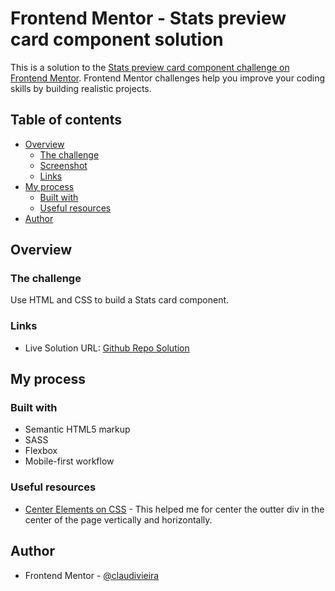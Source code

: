 # Frontend Mentor - Stats preview card component solution

This is a solution to the [Stats preview card component challenge on Frontend Mentor](https://www.frontendmentor.io/challenges/stats-preview-card-component-8JqbgoU62). Frontend Mentor challenges help you improve your coding skills by building realistic projects. 

## Table of contents

- [Overview](#overview)
  - [The challenge](#the-challenge)
  - [Screenshot](#screenshot)
  - [Links](#links)
- [My process](#my-process)
  - [Built with](#built-with)
  - [Useful resources](#useful-resources)
- [Author](#author)


## Overview

### The challenge

Use HTML and CSS to build a Stats card component.


### Links

- Live Solution URL: [Github Repo Solution](https://stats-preview-card-eosin.vercel.app/)

## My process

### Built with

- Semantic HTML5 markup
- SASS
- Flexbox
- Mobile-first workflow

### Useful resources

- [Center Elements on CSS](https://css-tricks.com/centering-css-complete-guide/) - This helped me for center the outter div in the center of the page vertically and horizontally.

## Author

- Frontend Mentor - [@claudivieira](https://www.frontendmentor.io/profile/claudivieira)

